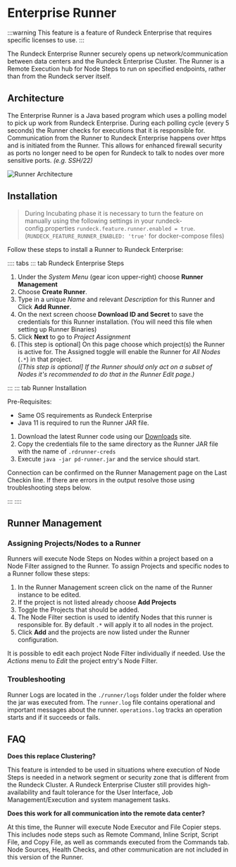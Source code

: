 # Enterprise Runner

:::warning
This feature is a feature of Rundeck Enterprise that requires specific licenses to use.
:::

The Rundeck Enterprise Runner securely opens up network/communication between data centers and the Rundeck Enterprise Cluster.  The Runner is a Remote Execution hub for Node Steps to run on specified endpoints, rather than from the Rundeck server itself.  

## Architecture

The Enterprise Runner is a Java based program which uses a polling model to pick up work from Rundeck Enterprise.  During each polling cycle (every 5 seconds) the Runner checks for executions that it is responsible for.  Communication from the Runner to Rundeck Enterprise happens over https and is initiated from the Runner.  This allows for enhanced firewall security as ports no longer need to be open for Rundeck to talk to nodes over more sensitive ports. _(e.g. SSH/22)_

![Runner Architecture](@assets/img/runner-arch-diagram.png)


## Installation

> During Incubating phase it is necessary to turn the feature on manually using the following settings in your rundeck-config.properties `rundeck.feature.runner.enabled = true`.  (`RUNDECK_FEATURE_RUNNER_ENABLED: 'true'` for docker-compose files)

Follow these steps to install a Runner to Rundeck Enterprise:

:::: tabs
::: tab Rundeck Enterprise Steps

1. Under the _System Menu_ (gear icon upper-right) choose **Runner Management**
1. Choose **Create Runner**.
1. Type in a unique _Name_ and relevant _Description_ for this Runner and Click **Add Runner**.
1. On the next screen choose **Download ID and Secret** to save the credentials for this Runner installation.  (You will need this file when setting up Runner Binaries)
1. Click **Next** to go to _Project Assignment_
1. [This step is optional] On this page choose which project(s) the Runner is active for.  The Assigned toggle will enable the Runner for _All Nodes_ (`.*`) in that project.  
    _([This step is optional] If the Runner should only act on a subset of Nodes it's recommended to do that in the Runner Edit page.)_

:::
::: tab Runner Installation

Pre-Requisites:
- Same OS requirements as Rundeck Enterprise
- Java 11 is required to run the Runner JAR file.

1. Download the latest Runner code using our [Downloads](https://rundeck.com/downloads) site.
1. Copy the credentials file to the same directory as the Runner JAR file with the name of `.rdrunner-creds`
1. Execute `java -jar pd-runner.jar` and the service should start.

Connection can be confirmed on the Runner Management page on the Last Checkin line.  If there are errors in the output resolve those using troubleshooting steps below.

:::
::::

## Runner Management

### Assigning Projects/Nodes to a Runner

Runners will execute Node Steps on Nodes within a project based on a Node Filter assigned to the Runner.  To assign Projects and specific nodes to a Runner follow these steps:

1. In the Runner Management screen click on the name of the Runner instance to be edited.
1. If the project is not listed already choose **Add Projects**
1. Toggle the Projects that should be added.
1. The Node Filter section is used to identify Nodes that this runner is responsible for.  By default `.*` will apply it to all nodes in the project.
1. Click **Add** and the projects are now listed under the Runner configuration.

It is possible to edit each project Node Filter individually if needed.  Use the _Actions_ menu to _Edit_ the project entry's Node Filter.

### Troubleshooting

Runner Logs are located in the `./runner/logs` folder under the folder where the jar was executed from.  The `runner.log` file contains operational and important messages about the runner.  `operations.log` tracks an operation starts and if it succeeds or fails.


## FAQ

**Does this replace Clustering?**

This feature is intended to be used in situations where execution of Node Steps is needed in a network segment or security zone that is different from the Rundeck Cluster.  A Rundeck Enterprise Cluster still provides high-availability and fault tolerance for the User Interface, Job Management/Execution and system management tasks.

**Does this work for all communication into the remote data center?**

At this time, the Runner will execute Node Executor and File Copier steps.  This includes node steps such as Remote Command, Inline Script, Script File, and Copy File, as well as commands executed from the Commands tab. Node Sources, Health Checks, and other communication are not included in this version of the Runner.
